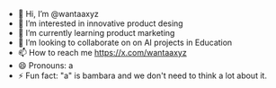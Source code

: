- 👋 Hi, I’m @wantaaxyz
- 👀 I’m interested in innovative product desing
- 🌱 I’m currently learning product marketing
- 💞️ I’m looking to collaborate on on AI projects in Education
- 📫 How to reach me https://x.com/wantaaxyz
- 😄 Pronouns: a
- ⚡ Fun fact: "a" is bambara and we don't need to think a lot about it.

<!---
wantaaxyz/wantaaxyz is a ✨ special ✨ repository because its `README.md` (this file) appears on your GitHub profile.
You can click the Preview link to take a look at your changes.
--->
